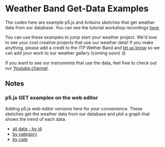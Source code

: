 # Weather Band Get-Data Examples

The codes here are example p5.js and Arduino sketches that get weather data from our database. You can see the tutorial workshop recordings [here](https://github.com/ITPNYU/Weather-Band/blob/main/README.md).

You can use these examples to jump start your weather project. We'd love to see your cool creative projects that use our weather data! If you make anything, please add a credit to the ITP Wether Band and [let us know](mailto:ys2643@nyu.edu) so we can add your work to our weather gallery (coming soon) 🌞

If you want to see our instruments that use the data, feel free to check out our [Youtube channel](https://www.youtube.com/channel/UCe3Dx3kf--1eICcKGkuHcYw/featured). 

## Notes
### p5.js GET examples on the web editor
Adding p5.js web editor versions here for your convenience. These sketches get the weather data from our database and plot a graph that shows the trend of each data.
* [all data - by id](https://editor.p5js.org/pyeseul/sketches/bTY9KskP2)
* [by category](https://editor.p5js.org/pyeseul/sketches/Sghsnzobi)
* [by cate](https://editor.p5js.org/pyeseul/sketches/JnEPkWrjD)


